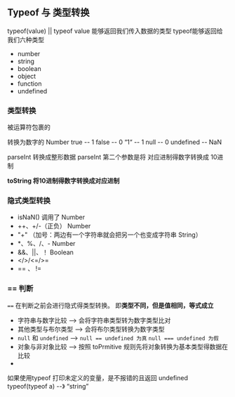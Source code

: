 ## Typeof 与 类型转换
typeof(value) || typeof value
能够返回我们传入数据的类型
typeof能够返回给我们六种类型
+ number
+ string
+ boolean
+ object
+ function
+ undefined

### 类型转换
被运算符包裹的


转换为数字的 Number
true -- 1
false -- 0
“1“ -- 1
null -- 0
undefined -- NaN

parseInt 转换成整形数据
parseInt 第二个参数是将 对应进制得数字转换成 10进制

**toString 将10进制得数字转换成对应进制**


### 隐式类型转换
+ isNaN()   调用了 Number
+ ++、+/-（正负）  Number
+ "+" （加号：两边有一个字符串就会把另一个也变成字符串 String）
+ *、%、/、-       Number
+ &&、||、！    Boolean
+ </>/<=/>= 
+ == 、 != 

### == 判断
`==` 在判断之前会进行隐式得类型转换。 即**类型不同，但是值相同，等式成立**
+ 字符串与数字比较  --> 会将字符串类型转为数字类型比对
+ 其他类型与布尔类型 --> 会将布尔类型转换为数字类型
+ `null` 和 `undefined` --> `null == undefined 为真` `null === undefined 为假` 
+ 对象与非对象比较 --> 按照 toPrmitive 规则先将对象转换为基本类型得数据在比较 
+ 

如果使用typeof 打印未定义的变量，是不报错的且返回 undefined
typeof(typeof a)  --》  “string”
